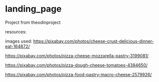 # landing_page
Project from theodinproject 


resources: 

images used: https://pixabay.com/photos/cheese-crust-delicious-dinner-eat-164872/ 

https://pixabay.com/photos/pizza-cheese-mozzarella-pastry-3199081/

https://pixabay.com/photos/pizza-dough-cheese-tomatoes-4384650/

https://pixabay.com/photos/pizza-food-pastry-macro-cheese-2579926/
